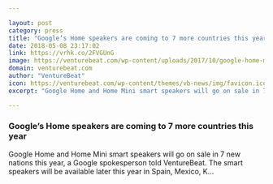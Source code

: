 ```yaml
---

layout: post
category: press
title: "Google’s Home speakers are coming to 7 more countries this year"
date: 2018-05-08 23:17:02
link: https://vrhk.co/2FVGUnG
image: https://venturebeat.com/wp-content/uploads/2017/10/google-home-mini-2.jpg?fit=1200%2C667&strip=all
domain: venturebeat.com
author: "VentureBeat"
icon: https://venturebeat.com/wp-content/themes/vb-news/img/favicon.ico
excerpt: "Google Home and Home Mini smart speakers will go on sale in 7 new nations this year, a Google spokesperson told VentureBeat. The smart speakers will be available later this year in Spain, Mexico, K…"

---
```


### Google’s Home speakers are coming to 7 more countries this year

Google Home and Home Mini smart speakers will go on sale in 7 new nations this year, a Google spokesperson told VentureBeat. The smart speakers will be available later this year in Spain, Mexico, K…